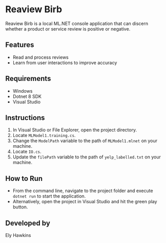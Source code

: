 # Reaview Birb

Reaview Birb is a local ML.NET console application that can discern whether a product or service review is positive or negative.

## Features

- Read and process reviews
- Learn from user interactions to improve accuracy

## Requirements

- Windows
- Dotnet 8 SDK
- Visual Studio

## Instructions

1. In Visual Studio or File Explorer, open the project directory.
2. Locate `MLModel1.training.cs`.
3. Change the `ModelPath` variable to the path of `MLModel1.mlnet` on your machine.
4. Locate `IO.cs`.
5. Update the `filePath` variable to the path of `yelp_labelled.txt` on your machine.

## How to Run

- From the command line, navigate to the project folder and execute `dotnet run` to start the application.
- Alternatively, open the project in Visual Studio and hit the green play button.

## Developed by

Ely Hawkins

